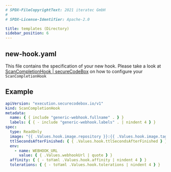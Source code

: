 ```yaml
---
# SPDX-FileCopyrightText: 2021 iteratec GmbH
#
# SPDX-License-Identifier: Apache-2.0

title: templates (Directory)
sidebar_position: 6
---
```


## new-hook.yaml

This file contains the specification of your new hook. Please take a look at [ScanCompletionHook | secureCodeBox](/docs/api/crds/scan-completion-hook) on how to configure your `ScanCompletionHook`

## Example

```yaml
apiVersion: "execution.securecodebox.io/v1"
kind: ScanCompletionHook
metadata:
  name: { { include "generic-webhook.fullname" . } }
  labels: { { - include "generic-webhook.labels" . | nindent 4 } }
spec:
  type: ReadOnly
  image: "{{ .Values.hook.image.repository }}:{{ .Values.hook.image.tag | default .Chart.Version }}"
  ttlSecondsAfterFinished: { { .Values.hook.ttlSecondsAfterFinished } }
  env:
    - name: WEBHOOK_URL
      value: { { .Values.webhookUrl | quote } }
  affinity: { { - toYaml .Values.hook.affinity | nindent 4 } }
  tolerations: { { - toYaml .Values.hook.tolerations | nindent 4 } }
```

